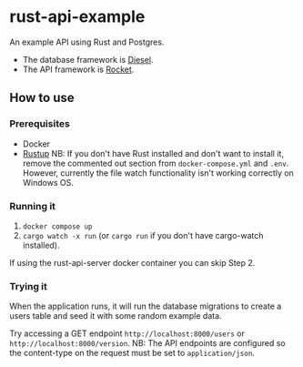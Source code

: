 # rust-api-example
An example API using Rust and Postgres.

- The database framework is [Diesel](https://diesel.rs/).
- The API framework is [Rocket](https://rocket.rs/).

## How to use

### Prerequisites
- Docker
- [Rustup](https://www.rust-lang.org/tools/install)
NB: If you don't have Rust installed and don't want to install it, remove the commented out section
from `docker-compose.yml` and `.env`.  However, currently the file watch functionality isn't working
correctly on Windows OS.

### Running it

1. `docker compose up`
2. `cargo watch -x run` (or `cargo run` if you don't have cargo-watch installed).

If using the rust-api-server docker container you can skip Step 2.

### Trying it

When the application runs, it will run the database migrations to create a users table and seed it with
some random example data.

Try accessing a GET endpoint `http://localhost:8000/users` or `http://localhost:8000/version`.
NB: The API endpoints are configured so the content-type on the request must be set to `application/json`.
